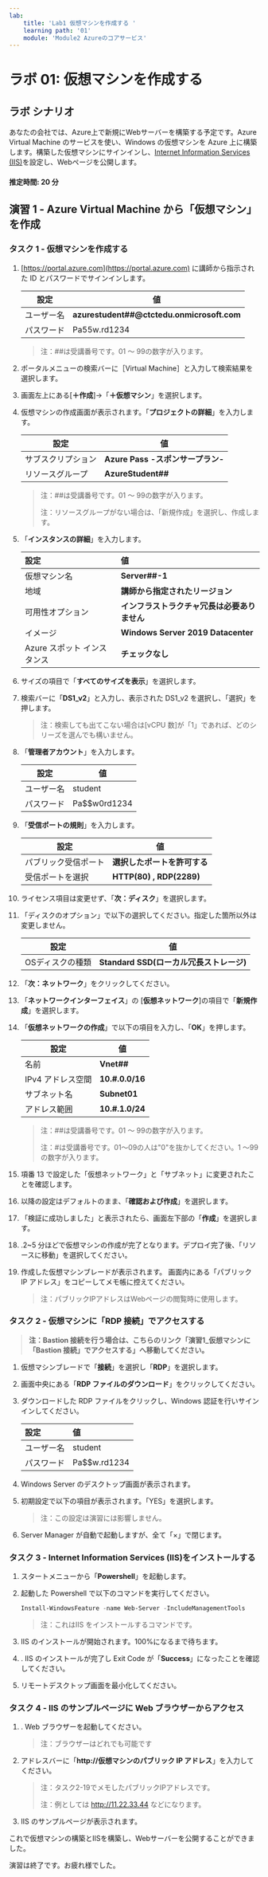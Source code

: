 ```yaml
---
lab:
    title: 'Lab1 仮想マシンを作成する	'
    learning path: '01'
    module: 'Module2 Azureのコアサービス'
---
```


# ラボ 01: 仮想マシンを作成する

## ラボ シナリオ

あなたの会社では、Azure上で新規にWebサーバーを構築する予定です。Azure Virtual Machine のサービスを使い、Windows の仮想マシンを Azure 上に構築します。構築した仮想マシンにサインインし、[Internet Information Services (IIS)](https://docs.microsoft.com/ja-jp/iis/get-started/introduction-to-iis/introduction-to-iis-architecture)を設定し、Webページを公開します。



#### 推定時間: 20 分

## 演習 1 - Azure Virtual Machine から「仮想マシン」を作成

### タスク 1 - 仮想マシンを作成する

1. [https://portal.azure.com](https://portal.azure.com) に講師から指示された ID とパスワードでサインインします。

     | 設定       | 値                                         |
     | ---------- | ------------------------------------------ |
     | ユーザー名 | **azurestudent##@ctctedu.onmicrosoft.com** |
     | パスワード | Pa55w.rd1234                               |

     > 注：##は受講番号です。01 ～ 99の数字が入ります。

     

2. ポータルメニューの検索バーに［Virtual Machine］と入力して検索結果を選択します。

2. 画面左上にある[**＋作成**]→「**＋仮想マシン**」を選択します。

4. 仮想マシンの作成画面が表示されます。「**プロジェクトの詳細**」を入力します。

     | 設定               | 値                                |
     | ------------------ | --------------------------------- |
     | サブスクリプション | **Azure Pass -スポンサープラン-** |
     | リソースグループ   | **AzureStudent##**                |

     > 注：##は受講番号です。01 ～ 99の数字が入ります。
     >
     > 注：リソースグループがない場合は、「新規作成」を選択し、作成します。

     

5. 「**インスタンスの詳細**」を入力します。

     | **設定**| **値**|
     | :--- | :--- |
     | 仮想マシン名 | **Server##-1** |
     | 地域| **講師から指定されたリージョン** |
     | 可用性オプション | **インフラストラクチャ冗長は必要ありません** |
     | イメージ | **Windows Server 2019 Datacenter** |
     | Azure スポット インスタンス | **チェックなし** |

6. サイズの項目で「**すべてのサイズを表示**」を選択します。

7. 検索バーに「**DS1_v2**」と入力し、表示された DS1_v2 を選択し、「選択」を押します。

     > 注：検索しても出てこない場合は[vCPU 数]が「1」であれば、どのシリーズを選んでも構いません。

8. 「**管理者アカウント**」を入力します。

     | 設定       | 値           |
     | ---------- | ------------ |
     | ユーザー名 | student      |
     | パスワード | Pa$$w0rd1234 |

     

9. 「**受信ポートの規則**」を入力します。

     | 設定                 | 値                           |
     | -------------------- | ---------------------------- |
     | パブリック受信ポート | **選択したポートを許可する** |
     | 受信ポートを選択     | **HTTP(80) , RDP(2289)**     |

     

10. ライセンス項目は変更せず、「**次：ディスク**」を選択します。

11. 「ディスクのオプション」で以下の選択してください。指定した箇所以外は変更しません。

      | 設定             | 値                                       |
      | ---------------- | ---------------------------------------- |
      | OSディスクの種類 | **Standard SSD(ローカル冗長ストレージ)** |

12. 「**次：ネットワーク**」をクリックしてください。

13. 「**ネットワークインターフェイス**」の [**仮想ネットワーク**]の項目で「**新規作成**」を選択します。

14. 「**仮想ネットワークの作成**」で以下の項目を入力し、「**OK**」を押します。

      | 設定              | 値              |
      | ----------------- | --------------- |
      | 名前              | **Vnet##**      |
      | IPv4 アドレス空間 | **10.#.0.0/16** |
      | サブネット名      | **Subnet01**    |
      | アドレス範囲      | **10.#.1.0/24** |

      > 注：##は受講番号です。01 ～ 99の数字が入ります。
      >
      > 注：#は受講番号です。01～09の人は"0"を抜かしてください。1 ～99の数字が入ります。

      

15. 項番 13 で設定した「仮想ネットワーク」と「サブネット」に変更されたことを確認します。

16. 以降の設定はデフォルトのまま、「**確認および作成**」を選択します。

17. 「検証に成功しました」と表示されたら、画面左下部の「**作成**」を選択します。

18. .2~5 分ほどで仮想マシンの作成が完了となります。デプロイ完了後、「リソースに移動」を選択してください。

19. 作成した仮想マシンブレードが表示されます。 画面内にある「パブリック IP アドレス」をコピーしてメモ帳に控えてください。 

      > 注：パブリックIPアドレスはWebページの閲覧時に使用します。



### タスク 2 - 仮想マシンに「RDP 接続」でアクセスする

> **注：Bastion 接続を行う場合は、こちらのリンク「演習1_仮想マシンに「Bastion 接続」でアクセスする」へ移動してください。**

1. 仮想マシンブレードで「**接続**」を選択し「**RDP**」を選択します。

2. 画面中央にある「**RDP ファイルのダウンロード**」をクリックしてください。

3. ダウンロードした RDP ファイルをクリックし、Windows 認証を行いサインインしてください。

   | **設定**   | **値**       |
   | :--------- | :----------- |
   | ユーザー名 | student      |
   | パスワード | Pa$$w.rd1234 |

   

4. Windows Server のデスクトップ画面が表示されます。

5. 初期設定で以下の項目が表示されます。「YES」を選択します。

   > 注：この設定は演習には影響しません。

6. Server Manager が自動で起動しますが、全て「×」で閉じます。



### タスク 3 - Internet Information Services (IIS)をインストールする

1. スタートメニューから「**Powershell**」を起動します。

2. 起動した Powershell で以下のコマンドを実行してください。

   ```powershell
   Install-WindowsFeature -name Web-Server -IncludeManagementTools
   ```

   > 注：これはIIS をインストールするコマンドです。

3. IIS のインストールが開始されます。100%になるまで待ちます。

4. . IIS のインストールが完了し Exit Code が「**Success**」になったことを確認してください。

5. リモートデスクトップ画面を最小化してください。

     

### タスク 4 - IIS のサンプルページに Web ブラウザーからアクセス

1. . Web ブラウザーを起動してください。

   > 注：ブラウザーはどれでも可能です

2. アドレスバーに「**http://仮想マシンのパブリック IP アドレス**」を入力してください。

   > 注：タスク2-19でメモしたパブリックIPアドレスです。
   >
   > 注：例としては http://11.22.33.44 などになります。

3. IIS のサンプルページが表示されます。



これで仮想マシンの構築とIISを構築し、Webサーバーを公開することができました。

演習は終了です。お疲れ様でした。
